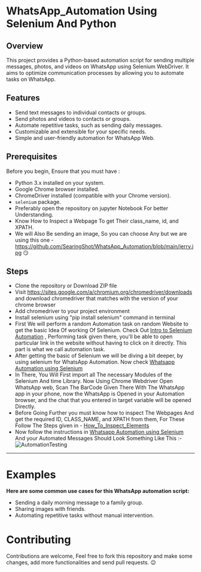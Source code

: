 # WhatsApp_Automation Using Selenium And Python

## Overview

This project provides a Python-based automation script for sending multiple messages, photos, and videos on WhatsApp using Selenium WebDriver. It aims to optimize communication processes by allowing you to automate tasks on WhatsApp.

## Features

- Send text messages to individual contacts or groups.
- Send photos and videos to contacts or groups.
- Automate repetitive tasks, such as sending daily messages.
- Customizable and extensible for your specific needs.
- Simple and user-friendly automation for WhatsApp Web.

## Prerequisites

Before you begin, Ensure that you must have :

- Python 3.x installed on your system.
- Google Chrome browser installed.
- ChromeDriver installed (compatible with your Chrome version).
- `selenium` package.
- Preferably open the repository on jupyter Notebook For better Understanding.
- Know How to Inspect a Webpage To get Their class_name, id, and XPATH.
- We will Also Be sending an image, So you can choose Any but we are using this one - https://github.com/SearingShot/WhatsApp_Automation/blob/main/jerry.jpg 😏

## Steps 

- Clone the repository or Download ZIP file 
- Visit  https://sites.google.com/a/chromium.org/chromedriver/downloads and download chromedriver that matches with the version of your chrome browser 
- Add chromedriver to your project environment 
- Install selenium using "pip install selenium" command in terminal
- First We will perform a random Automation task on random Website to get the basic Idea Of working Of Selenium. Check Out [Intro to Selenium Automation](Intro_to_Selenium_Automation.ipynb) , Performing task given there, you'll be able to open particular link in the website without having to click on it directly. This part is what we call automation task. 
- After getting the basic of Selenium we will be diving a bit deeper, by using selenium for WhatsApp Automation. Now check [Whatsapp Automation using Selenium](Whatsapp_Automation_using_Selenium.ipynb)
- In There, You Will First import all The necessary Modules of the Selenium And time Library. Now Using Chrome Webdriver Open WhatsApp web, Scan The BarCode Given There With The WhatsApp app in your phone, now the WhatsApp is Opened in your Automation browser, and the chat that you entered in target variable will be opened Directly.
- Before Going Further you must know how to inspect The Webpages And get the required ID, CLASS_NAME, and XPATH from them, For These Follow The Steps given in - [How_To_Inspect_Elements](How_To_Inspect_Elements.md)
- Now follow the instructions in [Whatsapp Automation using Selenium](Whatsapp_Automation_using_Selenium.ipynb) And your Automated Messages Should Look Something Like This :-
  ![AutomationTesting](https://github.com/SearingShot/WhatsApp_Automation/assets/121299642/b7af4ba5-672e-486d-9c90-deacb9aac50a)
** ** 

# Examples
**Here are some common use cases for this WhatsApp automation script:**
- Sending a daily morning message to a family group.
- Sharing images with friends.
- Automating repetitive tasks without manual intervention.

# Contributing 

Contributions are welcome, Feel free to fork this repository and make some changes, add more functionalities and send pull requests. 😉
